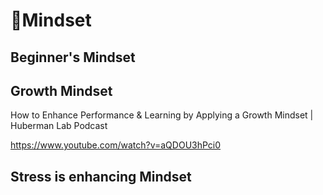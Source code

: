# 💜<psike>Mindset</psike>

## Beginner's Mindset

## Growth Mindset

How to Enhance Performance & Learning by Applying a Growth Mindset | Huberman Lab Podcast

<https://www.youtube.com/watch?v=aQDOU3hPci0>

## Stress is enhancing Mindset
